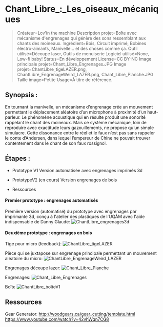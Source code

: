 # Chant_Libre_:_Les_oiseaux_mécaniques

>Créateur=Lov'in the machine
Description projet=Boîte avec mécanisme d'engrenages qui génère des sons ressemblant aux chants des moineaux.
Ingrédient=Bois, Circuit imprimé, Bobines électro-aimants, Manivelle... et des choses comme ça.
Outil utilisé=Découpe laser, Outils de menuiserie
Logiciel utilisé=None, Low-fi baby!
Status=En développement
License=CC BY-NC
Image principale projet=Chant_Libre_Engrenages.JPG
Image projet=ChantLibre_tigeLAZER.png, ChantLibre_EngrenageWeird_LAZER.png, Chant_Libre_Planche.JPG
Taille image=Petite
Usage=À titre de référence.



## Synopsis :
En tournant la manivelle, un mécanisme d’engrenage crée un mouvement permettant le déplacement aléatoire d’un microphone à proximité d’un haut-parleur. Le phénomène acoustique qui en résulte produit une sonorité rappelant le chant des moineaux. Mais ce système mécanique, loin de reproduire avec exactitude leurs gazouillements, ne propose qu’un simple simulacre. Cette dissonance entre le réel et le faux n’est pas sans rappeler le conte d’Andersen, dans lequel l’empereur de Chine ne pouvait trouver contentement dans le chant de son faux rossignol.

## Étapes :
  - Prototype V1
Version automatisée avec engrenages imprimés 3d

  - PrototypeV2 (en cours)
Version engrenages de bois

  - Ressources

#### Premier prototype : engrenages automatisés
Première version (automatisé) du prototype avec engrenages par imprimante 3d, conçu à l'atelier des plastiques de l'UQÀM avec l'aide indispensable de Danny Glaude:
![ChantLibre_engrenages3d](https://user-images.githubusercontent.com/65183668/84677263-c794de00-af2e-11ea-8788-e453c307f068.JPG)



#### Deuxième prototype : engrenages en bois 
Tige pour micro (feedback):
![ChantLibre_tigeLAZER](https://user-images.githubusercontent.com/65183668/84677268-c8c60b00-af2e-11ea-98fd-71ee30ff5fa5.png)

Pièce qui se juxtapose sur engrenage principale permettant un mouvement aléatoire du micro:
![ChantLibre_EngrenageWeird_LAZER](https://user-images.githubusercontent.com/65183668/84677266-c82d7480-af2e-11ea-93e9-f0ae6dc23de6.png)

Engrenages découpe lazer:
![Chant_Libre_Planche](https://user-images.githubusercontent.com/65183668/84677257-c499ed80-af2e-11ea-9630-352232c41154.JPG)

Engrenages:
![Chant_Libre_Engrenages](https://user-images.githubusercontent.com/65183668/84677250-c368c080-af2e-11ea-83d9-a8b02c23717b.JPG)

Boîte
![ChantLibre_boîteV1](https://user-images.githubusercontent.com/65183668/84677261-c794de00-af2e-11ea-8e0a-9fae2989f3af.JPG)

## Ressources
Gear Generator: http://woodgears.ca/gear_cutting/template.html
https://www.youtube.com/watch?v=42vhWqn7CG8
